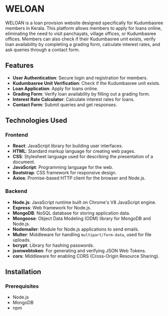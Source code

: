 # WELOAN

WELOAN is a loan provision website designed specifically for Kudumbasree members in Kerala. This platform allows members to apply for loans online, eliminating the need to visit panchayats, village offices, or Kudumbasree offices. Members can also check if their Kudumbasree unit exists, verify loan availability by completing a grading form, calculate interest rates, and ask queries through a contact form.

## Features

- **User Authentication**: Secure login and registration for members.
- **Kudumbasree Unit Verification**: Check if the Kudumbasree unit exists.
- **Loan Application**: Apply for loans online.
- **Grading Form**: Verify loan availability by filling out a grading form.
- **Interest Rate Calculator**: Calculate interest rates for loans.
- **Contact Form**: Submit queries and get responses.

## Technologies Used

### Frontend
- **React**: JavaScript library for building user interfaces.
- **HTML**: Standard markup language for creating web pages.
- **CSS**: Stylesheet language used for describing the presentation of a document.
- **JavaScript**: Programming language for the web.
- **Bootstrap**: CSS framework for responsive design.
- **Axios**: Promise-based HTTP client for the browser and Node.js.

### Backend
- **Node.js**: JavaScript runtime built on Chrome's V8 JavaScript engine.
- **Express**: Web framework for Node.js.
- **MongoDB**: NoSQL database for storing application data.
- **Mongoose**: Object Data Modeling (ODM) library for MongoDB and Node.js.
- **Nodemailer**: Module for Node.js applications to send emails.
- **Multer**: Middleware for handling `multipart/form-data`, used for file uploads.
- **bcrypt**: Library for hashing passwords.
- **jsonwebtoken**: For generating and verifying JSON Web Tokens.
- **cors**: Middleware for enabling CORS (Cross-Origin Resource Sharing).

## Installation

### Prerequisites
- Node.js
- MongoDB
- npm 
